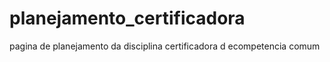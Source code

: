 # planejamento_certificadora
pagina de planejamento da disciplina certificadora d ecompetencia comum
